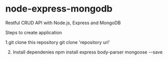 # node-express-mongodb

Restful CRUD API with Node.js, Express and MongoDB

Steps to create application 

1.git clone this repository 
git clone 'repository url'

2. Install dependenies
npm install express body-parser mongoose --save
